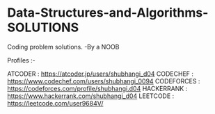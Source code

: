 # Data-Structures-and-Algorithms-SOLUTIONS
Coding problem solutions.
              -By a NOOB
              
Profiles :-

ATCODER : https://atcoder.jp/users/shubhangi_d04
CODECHEF : https://www.codechef.com/users/shubhangi_0094
CODEFORCES : https://codeforces.com/profile/shubhangi.d04
HACKERRANK : https://www.hackerrank.com/shubhangi_d04
LEETCODE : https://leetcode.com/user9684V/

